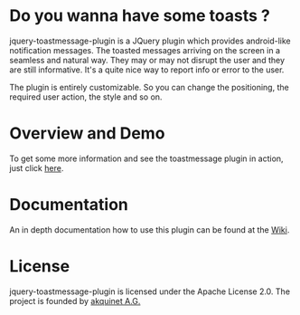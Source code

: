 Do you wanna have some toasts ?
===============================
jquery-toastmessage-plugin is a JQuery plugin which provides android-like notification messages. The toasted messages arriving on the screen in a seamless and natural way. They may or may not disrupt the user and they are still informative. It's a quite nice way to report info or error to the user.

The plugin is entirely customizable. So you can change the positioning, the required user action, the style and so on.

Overview and Demo
=================

To get some more information and see the toastmessage plugin in action, just click [here](http://akquinet.github.com/jquery-toastmessage-plugin).

Documentation
=============
An in depth documentation how to use this plugin can be found at the [Wiki](https://github.com/akquinet/jquery-toastmessage-plugin/wiki).


License
=======
jquery-toastmessage-plugin is licensed under the Apache License 2.0. The project is founded by [akquinet A.G.](http://www.akquinet.de/en)
